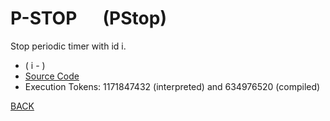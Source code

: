 # P-STOP &emsp; (PStop)
Stop periodic timer with id i.
* ( i - )
* [Source Code](../words/amc_ext/PStop.cs)
* Execution Tokens: 1171847432 (interpreted) and 634976520 (compiled)


[BACK](builtins.md#PStop)
